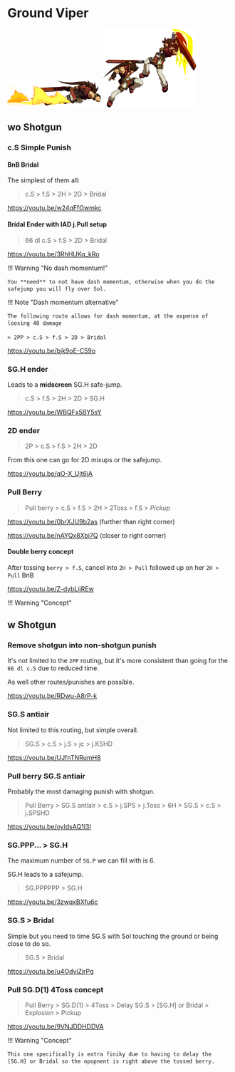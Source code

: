 # Ground Viper

![ground_viper.png](src/ground_viper.png) 
![ground_viper_2.png](src/ground_viper_2.png)


## wo Shotgun

### c.S Simple Punish

#### BnB Bridal

The simplest of them all:

> c.S > f.S > 2H > 2D > Bridal 

https://youtu.be/w24qFfOwmkc

#### Bridal Ender with IAD j.Pull setup


> 66 dl c.S > f.S > 2D > Bridal

https://youtu.be/3RhHUKq_kRo

!!! Warning "No dash momentum!"

    You **need** to not have dash momentum, otherwise when you do the safejump you will fly over Sol.

!!! Note "Dash momentum alternative"

    The following route allows for dash momentum, at the expense of loosing 40 damage

    > 2PP > c.S > f.S > 2D > Bridal

https://youtu.be/bjk9oE-C59o

### SG.H ender

Leads to a **midscreen** SG.H safe-jump.

> c.S > f.S > 2H > 2D > SG.H

https://youtu.be/WBQFx5BY5sY

### 2D ender

> 2P > c.S > f.S > 2H > 2D

From this one can go for 2D mixups or the safejump.

https://youtu.be/qO-X_Ujt6jA

### Pull Berry

> Pull berry > c.S > f.S > 2H > 2Toss > f.S > *Pickup*

https://youtu.be/0brXJU9b2as (further than right corner)

https://youtu.be/nAYQx8Xbi7Q (closer to right corner)

#### Double berry concept

After tossing `berry > f.S`, cancel into `2H > Pull` followed up on her `2H > Pull` BnB  

https://youtu.be/Z-dybLijREw

!!! Warning "Concept"

## w Shotgun

### Remove shotgun into non-shotgun punish

It's not limited to the `2PP` routing, but it's more consistent than going for the `66 dl c.S` due to reduced time.

As well other routes/punishes are possible.

https://youtu.be/RDwu-A8rP-k

### SG.S antiair

Not limited to this routing, but simple overall.

> SG.S > c.S > j.S > jc > j.KSHD

https://youtu.be/UJfnTNRumH8

### Pull berry SG.S antiair

Probably the most damaging punish with shotgun.

> Pull Berry > SG.S antiair > c.S > j.SPS > j.Toss > 6H > SG.S > c.S > j.SPSHD

https://youtu.be/oyldsAQ1I3I

### SG.PPP... > SG.H

The maximum number of `SG.P` we can fill with is 6.

SG.H leads to a safejump.

> SG.PPPPPP > SG.H

https://youtu.be/3zwqxBXfu6c

### SG.S > Bridal

Simple but you need to time SG.S with Sol touching the ground or being close to do so.

> SG.S > Bridal

https://youtu.be/u4OdvjZjrPg

### Pull SG.D(1) 4Toss concept

> Pull Berry > SG.D(1) > 4Toss > Delay SG.S > [SG.H] or Bridal > Explosion > Pickup  

https://youtu.be/9VNJDDHDDVA

!!! Warning "Concept"

    This one specifically is extra finiky due to having to delay the [SG.H] or Bridal so the opopnent is right above the tossed berry.

